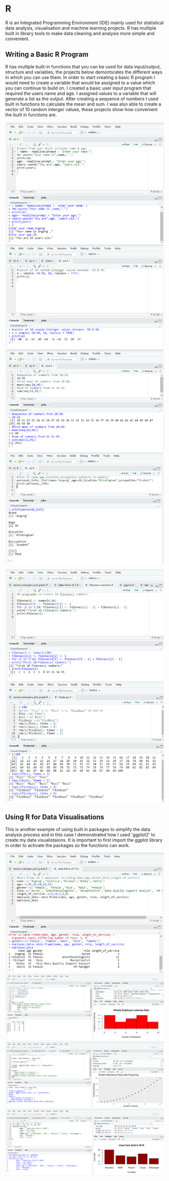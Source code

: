 # R
R is an Integrated Programming Environment (IDE) mainly used for statistical data analysis, visualisation and machine learning projects. R has multiple built in library tools to make data cleaning and analysis more simple and convenient.

## Writing a Basic R Program
R has mulitple built-in functions that you can be used for data input/output, structure and variables, the projects below demontsrates the different ways in which you can use them. In order to start creating a basic R program I would need to create a variable that would be assigned to a value which you can continue to build on. I created a basic user input program that required the users name and age. I assigned values to a variable that will generate a list as the output. After creating a sequence of numbers I used built in functions to calculate the mean and sum. I was also able to create a vector of 10 random interger values, these projects show how convenient the built in functions are.
 
![](https://github.com/angongcelenica/R/blob/main/R_images/rq1.png)
![](https://github.com/angongcelenica/R/blob/main/R_images/rq2.png)
![](https://github.com/angongcelenica/R/blob/main/R_images/rq3.png)
![](https://github.com/angongcelenica/R/blob/main/R_images/rq4%20(2).png)

![](https://github.com/angongcelenica/R/blob/main/R_images/rse1.png)
![](https://github.com/angongcelenica/R/blob/main/R_images/rse2.png)

## Using R for Data Visualisations
This is another example of using built in packages to simplify the data analysis process and in this case I demonstrated how I used 'ggplot2' to create my data visualistaions. It is important to first import the ggplot library in order to activate the packages so the functions can work.

![](https://github.com/angongcelenica/R/blob/main/R_images/rs2.png)
![](https://github.com/angongcelenica/R/blob/main/R_images/rs1.png)
![](https://github.com/angongcelenica/R/blob/main/R_images/rs3.png)
![](https://github.com/angongcelenica/R/blob/main/R_images/rs4.png)
